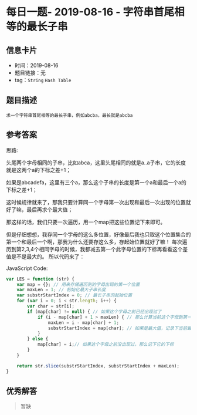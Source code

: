 # 每日一题- 2019-08-16 - 字符串首尾相等的最长子串

## 信息卡片

* 时间：2019-08-16
* 题目链接：无
* tag：`String` `Hash Table` 
## 题目描述
```
求一个字符串首尾相等的最长子串，例如abcba，最长就是abcba
```
## 参考答案
思路:

头尾两个字母相同的子串，比如abca，这里头尾相同的就是a..a子串，它的长度就是这两个a的下标之差+1；

如果是abcadefa，这里有三个a，那么这个子串的长度是第一个a和最后一个a的下标之差+1；

这时候规律就来了，那我只要计算同一个字母第一次出现和最后一次出现的位置就好了嘛，最后再求个最大值；

那这样的话，我们只要一次遍历，用一个map把这些位置记下来即可。

但是仔细想想，我存同一个字母的这么多位置，好像最后我也只取这个位置集合的第一个和最后一个啊，那我为什么还要存这么多，存起始位置就好了嘛！
每次遍历到第2,3,4个相同字母的时候，我都减去第一个此字母位置的下标再看看这个差值是不是最大的。
所以代码来了：

JavaScript Code:
```js
var LES = function (str) {
    var map = {}; // 用来存储遍历到的字母出现的第一个位置
    var maxLen = 1; // 初始化最大子串长度
    var substrStartIndex = 0; // 最长子串的起始位置
    for (var i = 0; i < str.length; i++) {
        var char = str[i];
        if (map[char] != null) { // 如果这个字母之前已经出现过了
            if (i - map[char] + 1 > maxLen) { // 那么计算当前这个字母到第一次出现的位置距离，然后比较
                maxLen = i - map[char] + 1;
                substrStartIndex = map[char]; // 如果是最大值，记录下当前最大子串的起始位置
            }
        } else {
            map[char] = i;// 如果这个字母之前没出现过，那么记下它的下标
        }
    }

    return str.slice(substrStartIndex, substrStartIndex + maxLen);
}
```

## 优秀解答

>暂缺
